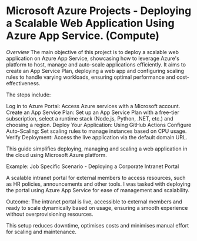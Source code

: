 # Microsoft Azure Projects - Deploying a Scalable Web Application Using Azure App Service. (Compute)

*Overview*
The main objective of this project is to deploy a scalable web application on Azure App Service, showcasing how to leverage Azure's platform to host, manage and auto-scale applications efficiently. It aims to create an App Service Plan, deploying a web app and configuring scaling rules to handle varying workloads, ensuring optimal performance and cost-effectiveness.

The steps include:

Log in to Azure Portal: Access Azure services with a Microsoft account.
Create an App Service Plan: Set up an App Service Plan with a free-tier subscription, select a runtime stack (Node.js, Python, .NET, etc.) and choosing a region.
Deploy Your Application: Using GitHub Actions 
Configure Auto-Scaling: Set scaling rules to manage instances based on CPU usage.
Verify Deployment: Access the live application via the default domain URL.

This guide simplifies deploying, managing and scaling a web application in the cloud using Microsoft Azure platform.

Example:
Job Specific Scenario - Deploying a Corporate Intranet Portal

A scalable intranet portal for external members to access resources, such as HR policies, announcements and other tools. I was tasked with deploying the portal using Azure App Service for ease of management and scalability.

Outcome: The intranet portal is live, accessible to external members and ready to scale dynamically based on usage, ensuring a smooth experience without overprovisioning resources.

This setup reduces downtime, optimises costs and minimises manual effort for scaling and maintenance.
